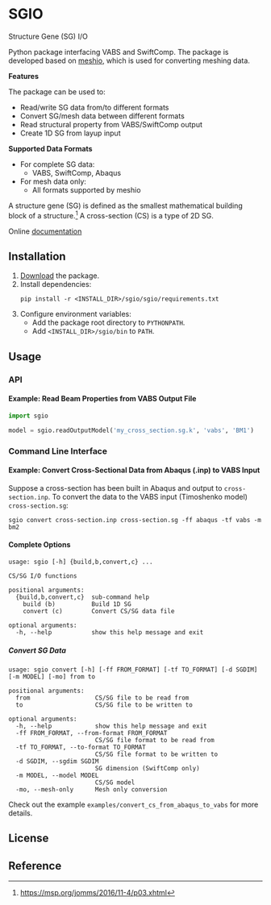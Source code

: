 # SGIO

Structure Gene (SG) I/O

Python package interfacing VABS and SwiftComp.
The package is developed based on [meshio](https://github.com/nschloe/meshio), which is used for converting meshing data.

**Features**

The package can be used to:
- Read/write SG data from/to different formats
- Convert SG/mesh data between different formats
- Read structural property from VABS/SwiftComp output
- Create 1D SG from layup input

**Supported Data Formats**

- For complete SG data:
  - VABS, SwiftComp, Abaqus
- For mesh data only:
  - All formats supported by meshio

A structure gene (SG) is defined as the smallest mathematical building block of a structure.[^1]
A cross-section (CS) is a type of 2D SG.

Online [documentation](https://wenbinyugroup.github.io/sgio/)

## Installation

1. [Download](https://github.com/wenbinyugroup/sgio) the package.
2. Install dependencies:
    ```shell
    pip install -r <INSTALL_DIR>/sgio/sgio/requirements.txt
    ```
3. Configure environment variables:
    - Add the package root directory to `PYTHONPATH`.
    - Add `<INSTALL_DIR>/sgio/bin` to `PATH`.

## Usage

### API

#### Example: Read Beam Properties from VABS Output File

```python
import sgio

model = sgio.readOutputModel('my_cross_section.sg.k', 'vabs', 'BM1')
```

### Command Line Interface

#### Example: Convert Cross-Sectional Data from Abaqus (.inp) to VABS Input

Suppose a cross-section has been built in Abaqus and output to `cross-section.inp`.
To convert the data to the VABS input (Timoshenko model) `cross-section.sg`:
```shell
sgio convert cross-section.inp cross-section.sg -ff abaqus -tf vabs -m bm2
```

#### Complete Options

```text
usage: sgio [-h] {build,b,convert,c} ...

CS/SG I/O functions

positional arguments:
  {build,b,convert,c}  sub-command help
    build (b)          Build 1D SG
    convert (c)        Convert CS/SG data file

optional arguments:
  -h, --help           show this help message and exit
```

##### Convert SG Data

```text
usage: sgio convert [-h] [-ff FROM_FORMAT] [-tf TO_FORMAT] [-d SGDIM] [-m MODEL] [-mo] from to

positional arguments:
  from                  CS/SG file to be read from
  to                    CS/SG file to be written to

optional arguments:
  -h, --help            show this help message and exit
  -ff FROM_FORMAT, --from-format FROM_FORMAT
                        CS/SG file format to be read from
  -tf TO_FORMAT, --to-format TO_FORMAT
                        CS/SG file format to be written to
  -d SGDIM, --sgdim SGDIM
                        SG dimension (SwiftComp only)
  -m MODEL, --model MODEL
                        CS/SG model
  -mo, --mesh-only      Mesh only conversion
```

Check out the example `examples/convert_cs_from_abaqus_to_vabs` for more details.

## License

<!-- This project is licensed under the MIT License.
See the [LICENSE](LICENSE) file for details. -->

## Reference

[^1]: https://msp.org/jomms/2016/11-4/p03.xhtml
